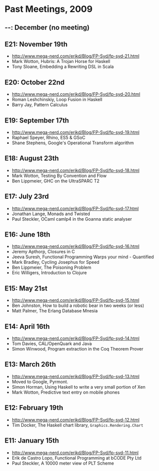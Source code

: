 # Past Meetings, 2009

## --: December (no meeting)

## E21: November 19th
* http://www.mega-nerd.com/erikd/Blog/FP-Syd/fp-syd-21.html
* Mark Wotton, Hubris: A Trojan Horse for Haskell
* Tony Sloane, Embedding a Rewriting DSL in Scala

## E20: October 22nd
* http://www.mega-nerd.com/erikd/Blog/FP-Syd/fp-syd-20.html
* Roman Leshchinskiy, Loop Fusion in Haskell
* Barry Jay, Pattern Calculus

## E19: September 17th
* http://www.mega-nerd.com/erikd/Blog/FP-Syd/fp-syd-19.html
* Raphael Speyer, Rhino, ES5 & GSoC
* Shane Stephens, Google's Operational Transform algorithm

## E18: August 23th
* http://www.mega-nerd.com/erikd/Blog/FP-Syd/fp-syd-18.html
* Mark Wotton, Testing By Convention and Flow
* Ben Lippmeier, GHC on the UltraSPARC T2

## E17: July 23rd
* http://www.mega-nerd.com/erikd/Blog/FP-Syd/fp-syd-17.html
* Jonathan Lange, Monads and Twisted
* Paul Steckler, OCaml camlp4 in the Goanna static analyser

## E16: June 18th
* http://www.mega-nerd.com/erikd/Blog/FP-Syd/fp-syd-16.html
* Jeremy Apthorp, Closures in C
* Jeeva Suresh, Functional Programming Warps your mind - Quantified
* Mark Bradley, Cycling Josephus for Speed
* Ben Lippmeier, The Poisoning Problem
* Eric Willigers, Introduction to Clojure

## E15: May 21st
* http://www.mega-nerd.com/erikd/Blog/FP-Syd/fp-syd-15.html
* Ben Johnston, How to build a robotic bear in two weeks (or less)
* Matt Palmer, The Erlang Database Mnesia

## E14: April 16th
* http://www.mega-nerd.com/erikd/Blog/FP-Syd/fp-syd-14.html
* Tom Davies, CAL/OpenQuark and Java
* Simon Winwood, Program extraction in the Coq Theorem Prover

## E13: March 26th
* http://www.mega-nerd.com/erikd/Blog/FP-Syd/fp-syd-13.html
* Moved to Google, Pyrmont.
* Simon Horman, Using Haskell to write a very small portion of Xen
* Mark Wotton, Predictive text entry on mobile phones

## E12: February 19th
* http://www.mega-nerd.com/erikd/Blog/FP-Syd/fp-syd-12.html
* Tim Docker, The Haskell chart library, `Graphics.Rendering.Chart`

## E11: January 15th
* http://www.mega-nerd.com/erikd/Blog/FP-Syd/fp-syd-11.html
* Erik de Castro Lopo, Functional Programming at bCODE Pty Ltd
* Paul Steckler, A 10000 meter view of PLT Scheme


